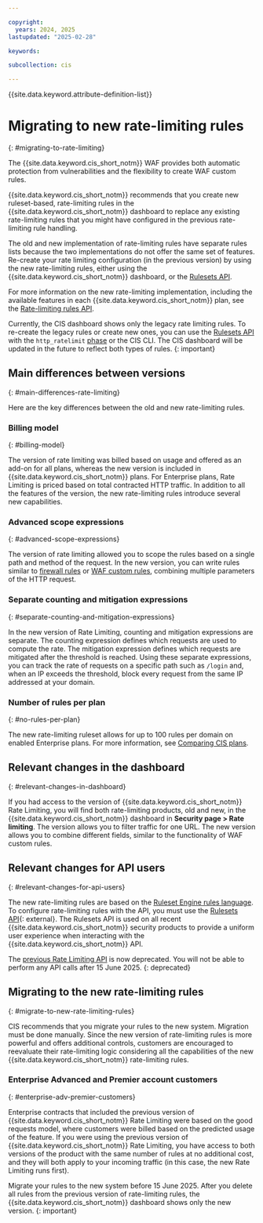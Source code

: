 ```yaml
---

copyright:
  years: 2024, 2025
lastupdated: "2025-02-28"

keywords:

subcollection: cis

---
```


{{site.data.keyword.attribute-definition-list}}

# Migrating to new rate-limiting rules
{: #migrating-to-rate-limiting}
 
The {{site.data.keyword.cis_short_notm}} WAF provides both automatic protection from vulnerabilities and the flexibility to create WAF custom rules.

{{site.data.keyword.cis_short_notm}} recommends that you create new ruleset-based, rate-limiting rules in the {{site.data.keyword.cis_short_notm}} dashboard to replace any existing rate-limiting rules that you might have configured in the previous rate-limiting rule handling.

The old and new implementation of rate-limiting rules have separate rules lists because the two implementations do not offer the same set of features. Re-create your rate limiting configuration (in the previous version) by using the new rate-limiting rules, either using the {{site.data.keyword.cis_short_notm}} dashboard, or the [Rulesets API](/apidocs/cis#get-instance-rulesets).

For more information on the new rate-limiting implementation, including the available features in each {{site.data.keyword.cis_short_notm}} plan, see the [Rate-limiting rules API](/apidocs/cis#list-all-zone-rate-limits).

Currently, the CIS dashboard shows only the legacy rate limiting rules. To re-create the legacy rules or create new ones, you can use the [Rulesets API](/apidocs/cis#get-instance-rulesets) with the `http_ratelimit` [phase](/docs/cis?topic=cis-about-rule-sets#phase-list) or the CIS CLI. The CIS dashboard will be updated in the future to reflect both types of rules. 
{: important}

## Main differences between versions
{: #main-differences-rate-limiting}

Here are the key differences between the old and new rate-limiting rules.

### Billing model
{: #billing-model}

The version of rate limiting was billed based on usage and offered as an add-on for all plans, whereas the new version is included in {{site.data.keyword.cis_short_notm}} plans. For Enterprise plans, Rate Limiting is priced based on total contracted HTTP traffic. In addition to all the features of the version, the new rate-limiting rules introduce several new capabilities.

### Advanced scope expressions
{: #advanced-scope-expressions}

The version of rate limiting allowed you to scope the rules based on a single path and method of the request. In the new version, you can write rules similar to [firewall rules](/docs/cis?topic=cis-about-firewall-rules) or [WAF custom rules](/docs/cis?topic=cis-custom-rules-overview), combining multiple parameters of the HTTP request.

### Separate counting and mitigation expressions
{: #separate-counting-and-mitigation-expressions}

In the new version of Rate Limiting, counting and mitigation expressions are separate. The counting expression defines which requests are used to compute the rate. The mitigation expression defines which requests are mitigated after the threshold is reached. Using these separate expressions, you can track the rate of requests on a specific path such as `/login` and, when an IP exceeds the threshold, block every request from the same IP addressed at your domain.

### Number of rules per plan
{: #no-rules-per-plan}

The new rate-limiting ruleset allows for up to 100 rules per domain on enabled Enterprise plans. For more information, see [Comparing CIS plans](/docs/cis?topic=cis-cis-plan-comparison).

## Relevant changes in the dashboard
{: #relevant-changes-in-dashboard}

If you had access to the version of {{site.data.keyword.cis_short_notm}} Rate Limiting, you will find both rate-limiting products, old and new, in the {{site.data.keyword.cis_short_notm}} dashboard in **Security page > Rate limiting**. The version allows you to filter traffic for one URL. The new version allows you to combine different fields, similar to the functionality of WAF custom rules.

## Relevant changes for API users
{: #relevant-changes-for-api-users}

The new rate-limiting rules are based on the [Ruleset Engine rules language](/docs/cis?topic=cis-cis-ruleset-engine). To configure rate-limiting rules with the API, you must use the [Rulesets API](/apidocs/cis#get-instance-rulesets){: external}. The Rulesets API is used on all recent {{site.data.keyword.cis_short_notm}} security products to provide a uniform user experience when interacting with the {{site.data.keyword.cis_short_notm}} API.

The [previous Rate Limiting API](/apidocs/cis#list-all-zone-rate-limits) is now deprecated. You will not be able to perform any API calls after 15 June 2025.
{: deprecated}

## Migrating to the new rate-limiting rules
{: #migrate-to-new-rate-limiting-rules}

CIS recommends that you migrate your rules to the new system. Migration must be done manually. Since the new version of rate-limiting rules is more powerful and offers additional controls, customers are encouraged to reevaluate their rate-limiting logic considering all the capabilities of the new {{site.data.keyword.cis_short_notm}} rate-limiting rules.

### Enterprise Advanced and Premier account customers
{: #enterprise-adv-premier-customers}

Enterprise contracts that included the previous version of {{site.data.keyword.cis_short_notm}} Rate Limiting were based on the good requests model, where customers were billed based on the predicted usage of the feature. If you were using the previous version of {{site.data.keyword.cis_short_notm}} Rate Limiting, you have access to both versions of the product with the same number of rules at no additional cost, and they will both apply to your incoming traffic (in this case, the new Rate Limiting runs first).

Migrate your rules to the new system before 15 June 2025. After you delete all rules from the previous version of rate-limiting rules, the {{site.data.keyword.cis_short_notm}} dashboard shows only the new version.
{: important}
